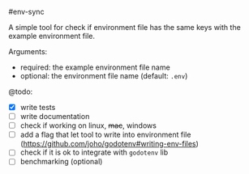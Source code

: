 #env-sync

A simple tool for check if environment file has the same keys with the example environment file.

Arguments:
 - required: the example environment file name 
 - optional: the environment file name (default: `.env`)
 
 @todo:
 - [x] write tests 
 - [ ] write documentation
 - [ ] check if working on linux, ~~mac~~, windows
 - [ ] add a flag that let tool to write into environment file (https://github.com/joho/godotenv#writing-env-files)
 - [ ] check if it is ok to integrate with `godotenv` lib
 - [ ] benchmarking (optional)